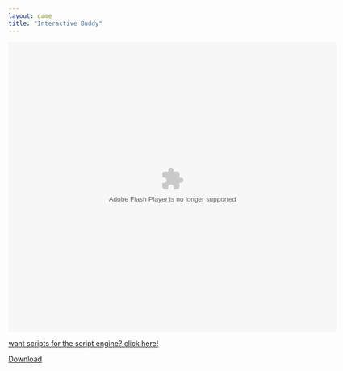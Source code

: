 ```yaml
---
layout: game
title: "Interactive Buddy"
---
```


<object width="100" height="100">
    <embed src="InteractiveBuddy.swf" flashvars="" base="" quality="high" allowscriptaccess="always" allowfullscreen="true" bgcolor="" wmode="window" width="650" height="575" type="application/x-shockwave-flash" pluginspage="http://www.macromedia.com/go/getflashplayer">
</object>

<br>

<a href="cheats.md"> want scripts for the script engine? click here!</a>

<a href="InteractiveBuddy.swf" download class="btn btn-secondary">Download</a>
